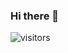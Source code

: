 ### Hi there 👋

![visitors](https://visitor-badge.glitch.me/badge?page_id=page.id=$(dawamuciil)&left_color=green&right_color=red)
<!--
**dawamuciil/dawamuciil** is a ✨ _special_ ✨ repository because its `README.md` (this file) appears on your GitHub profile.

Here are some ideas to get you started:

- 🔭 I’m currently working on ...
- 🌱 I’m currently learning ...
- 👯 I’m looking to collaborate on ...
- 🤔 I’m looking for help with ...
- 💬 Ask me about ...
- 📫 How to reach me: ...
- 😄 Pronouns: ...
- ⚡ Fun fact: ...
-->

<p align="left">
<a href="https://github.com/dawamuciil">
</a>
</p>

